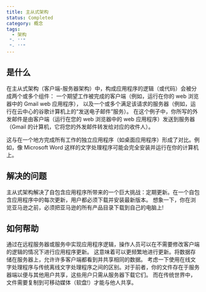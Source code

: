 ```yaml
---
title: 主从式架构
status: Completed
category: 概念
tags:
  - 架构
 "- ''"
 "- ''"
---
```


## 是什么

在主从式架构（客户端-服务器架构）中，构成应用程序的逻辑（或代码）会被分成两个或多个组件： 一个期望工作被完成的客户端（例如，运行在你的 web 浏览器中的 Gmail web 应用程序）， 以及一个或多个满足该请求的服务器（例如，运行在云中心的谷歌计算机上的“发送电子邮件”服务）。 在这个例子中，你所写的外发邮件是由客户端（运行在您的 web 浏览器中的 web 应用程序）发送到服务器（Gmail 的计算机，它将您的外发邮件转发给对应的收件人）。

这与在一个地方完成所有工作的独立应用程序（如桌面应用程序）形成了对比。例如，像 Microsoft Word 这样的文字处理程序可能会完全安装并运行在你的计算机上。

## 解决的问题

主从式架构解决了自包含应用程序所带来的一个巨大挑战：定期更新。在一个自包含应用程序中的每次更新，用户都必须下载并安装最新版本。 想象一下，你在浏览亚马逊之前，必须把亚马逊的所有产品目录下载到自己的电脑上!

## 如何帮助

通过在远程服务器或服务中实现应用程序逻辑，操作人员可以在不需要修改客户端的逻辑的情况下进行应用程序更新。 这意味着可以更频繁地进行更新。将数据存储在服务器上，允许许多客户端都看到并共享相同的数据。 考虑一下使用在线文字处理程序与传统离线文字处理程序之间的区别。对于前者，你的文件存在于服务器端以便与其他用户共享，这些用户只需从服务器下载它们。 而在传统世界中，文件需要复制到可移动媒体（软盘!）才能与他人共享。

